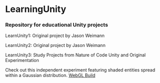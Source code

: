 # LearningUnity
### Repository for educational Unity projects



LearnUnity1: Original project by Jason Weimann

LearnUnity2: Original project by Jason Weimann

LearnUnity3: Study Projects from Nature of Code Unity and Original Experimentation

Check out this independent experiment featuring shaded entities spread within a Gaussian distribution.
[WebGL Build](https://mcdonaldduncan.github.io/LearningUnity/LearnUnity3/Builds/index.html)

